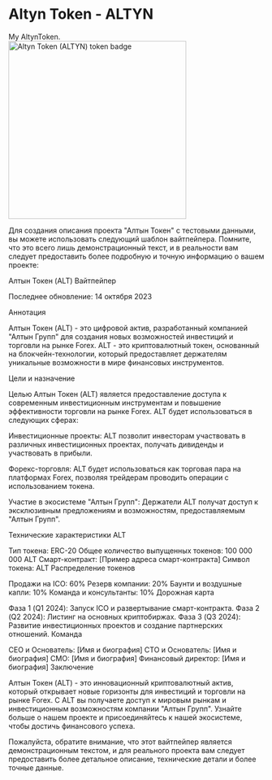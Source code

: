 # Altyn Token - ALTYN
My AltynToken.
</br>
<a href="https://coinsgem.com/token/0x0d5909ed595ef6ae061d553c7aaf967c3e344f71" target="_blank" rel="noreferrer" title="Altyn Token (ALTYN) token on CoinsGem"><img src="https://api.coinsgem.com/token_embed_1027687.svg" width="350" alt="Altyn Token (ALTYN) token badge" /></a>


Для создания описания проекта "Алтын Токен" с тестовыми данными, вы можете использовать следующий шаблон вайтпейпера. Помните, что это всего лишь демонстрационный текст, и в реальности вам следует предоставить более подробную и точную информацию о вашем проекте:

Алтын Токен (ALT) Вайтпейпер

Последнее обновление: 14 октября 2023

Аннотация

Алтын Токен (ALT) - это цифровой актив, разработанный компанией "Алтын Групп" для создания новых возможностей инвестиций и торговли на рынке Forex. ALT - это криптовалютный токен, основанный на блокчейн-технологии, который предоставляет держателям уникальные возможности в мире финансовых инструментов.

Цели и назначение

Целью Алтын Токен (ALT) является предоставление доступа к современным инвестиционным инструментам и повышение эффективности торговли на рынке Forex. ALT будет использоваться в следующих сферах:

Инвестиционные проекты: ALT позволит инвесторам участвовать в различных инвестиционных проектах, получать дивиденды и участвовать в прибыли.

Форекс-торговля: ALT будет использоваться как торговая пара на платформах Forex, позволяя трейдерам проводить операции с использованием токена.

Участие в экосистеме "Алтын Групп": Держатели ALT получат доступ к эксклюзивным предложениям и возможностям, предоставляемым "Алтын Групп".

Технические характеристики ALT

Тип токена: ERC-20
Общее количество выпущенных токенов: 100 000 000 ALT
Смарт-контракт: [Пример адреса смарт-контракта]
Символ токена: ALT
Распределение токенов

Продажи на ICO: 60%
Резерв компании: 20%
Баунти и воздушные капли: 10%
Команда и консультанты: 10%
Дорожная карта

Фаза 1 (Q1 2024): Запуск ICO и развертывание смарт-контракта.
Фаза 2 (Q2 2024): Листинг на основных криптобиржах.
Фаза 3 (Q3 2024): Развитие инвестиционных проектов и создание партнерских отношений.
Команда

CEO и Основатель: [Имя и биография]
CTO и Основатель: [Имя и биография]
CMO: [Имя и биография]
Финансовый директор: [Имя и биография]
Заключение

Алтын Токен (ALT) - это инновационный криптовалютный актив, который открывает новые горизонты для инвестиций и торговли на рынке Forex. С ALT вы получаете доступ к мировым рынкам и инвестиционным возможностям компании "Алтын Групп". Узнайте больше о нашем проекте и присоединяйтесь к нашей экосистеме, чтобы достичь финансового успеха.

Пожалуйста, обратите внимание, что этот вайтпейпер является демонстрационным текстом, и для реального проекта вам следует предоставить более детальное описание, технические детали и более точные данные.
